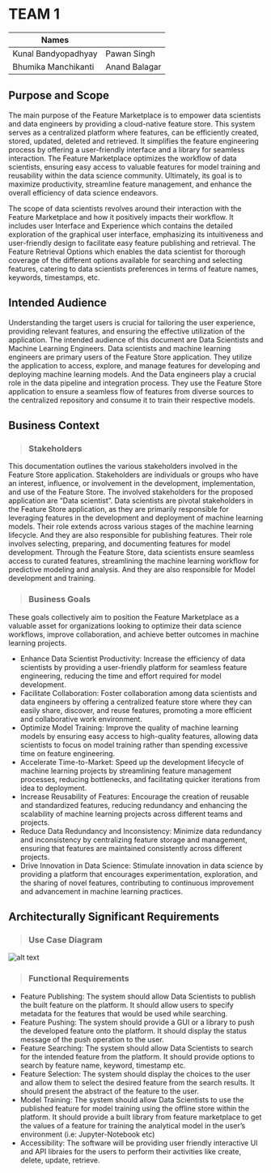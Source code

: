 # TEAM 1
| Names |  |
| ---- |--- |
| Kunal Bandyopadhyay | Pawan Singh | 
|  Bhumika Manchikanti | Anand Balagar |




## Purpose and Scope

The main purpose of the Feature Marketplace is to empower data scientists and data engineers by providing a cloud-native feature store. This system serves as a centralized platform where features, can be efficiently created, stored, updated, deleted and retrieved. It simplifies the feature engineering process by offering a user-friendly interface and a library for seamless interaction. The Feature Marketplace optimizes the workflow of data scientists, ensuring easy access to valuable features for model training and reusability within the data science community. Ultimately, its goal is to maximize productivity, streamline feature management, and enhance the overall efficiency of data science endeavors.

The scope of data scientists revolves around their interaction with the Feature Marketplace and how it positively impacts their workflow. It includes user Interface and Experience which contains the detailed exploration of the graphical user interface, emphasizing its intuitiveness and user-friendly design to facilitate easy feature publishing and retrieval. The Feature Retrieval Options which enables the data scientist for thorough coverage of the different options available for searching and selecting features, catering to data scientists preferences in terms of feature names, keywords, timestamps, etc.

## Intended Audience

Understanding the target users is crucial for tailoring the user experience, providing relevant features, and ensuring the effective utilization of the application. The intended audience of this document are Data Scientists and Machine Learning Engineers. Data scientists and machine learning engineers are primary users of the Feature Store application. They utilize the application to access, explore, and manage features for developing and deploying machine learning models. And the Data engineers play a crucial role in the data pipeline and integration process. They use the Feature Store application to ensure a seamless flow of features from diverse sources to the centralized repository and consume it to train their respective models.

## Business Context
>###  Stakeholders

This documentation outlines the various stakeholders involved in the Feature Store application. Stakeholders are individuals or groups who have an interest, influence, or involvement in the development, implementation, and use of the Feature Store. The involved stakeholders for the proposed application are “Data scientist”. Data scientists are pivotal stakeholders in the Feature Store application, as they are primarily responsible for leveraging features in the development and deployment of machine learning models. Their role extends across various stages of the machine learning lifecycle.
And they are also responsible for publishing features. Their role involves selecting, preparing, and documenting features for model development. Through the Feature Store, data scientists ensure seamless access to curated features, streamlining the machine learning workflow for predictive modeling and analysis. And they are also responsible for Model development and training.

>### Business Goals

These goals collectively aim to position the Feature Marketplace as a valuable asset for organizations looking to optimize their data science workflows, improve collaboration, and achieve better outcomes in machine learning projects.

- Enhance Data Scientist Productivity: Increase the efficiency of data scientists by providing a user-friendly platform for seamless feature engineering, reducing the time and effort required for model development.
- Facilitate Collaboration: Foster collaboration among data scientists and data engineers by offering a centralized feature store where they can easily share, discover, and reuse features, promoting a more efficient and collaborative work environment.
- Optimize Model Training: Improve the quality of machine learning models by ensuring easy access to high-quality features, allowing data scientists to focus on model training rather than spending excessive time on feature engineering.
- Accelerate Time-to-Market: Speed up the development lifecycle of machine learning projects by streamlining feature management processes, reducing bottlenecks, and facilitating quicker iterations from idea to deployment.
- Increase Reusability of Features: Encourage the creation of reusable and standardized features, reducing redundancy and enhancing the scalability of machine learning projects across different teams and projects.
- Reduce Data Redundancy and Inconsistency: Minimize data redundancy and inconsistency by centralizing feature storage and management, ensuring that features are maintained consistently across different projects.
- Drive Innovation in Data Science: Stimulate innovation in data science by providing a platform that encourages experimentation, exploration, and the sharing of novel features, contributing to continuous improvement and advancement in machine learning practices.
 


## Architecturally Significant Requirements
>### Use Case Diagram

![alt text](https://github.com/fnf-tritech/feature-mesh/blob/main/FeatureMarketplace_DataSciUCD.png?raw=true)

>### Functional Requirements
- Feature Publishing: The system should allow Data Scientists to publish the built feature on the platform. It should allow users to specify metadata for the features that would be used while searching.
- Feature Pushing: The system should provide a GUI or a library to push the developed feature onto the platform. It should display the status message of the push operation to the user.
- Feature Searching: The system should allow Data Scientists to search for the intended feature from the platform. It should provide options to search by feature name, keyword, timestamp etc.
- Feature Selection: The system should display the choices to the user and allow them to select the desired feature from the search results. It should present the abstract of the feature to the user.
- Model Training: The system should allow Data Scientists to use the published feature for model training using the offline store within the platform. It should provide a built library from feature marketplace to get the values of a feature for training the analytical model in the user’s environment (i.e: Jupyter-Notebook etc)
- Accessibility: The software will be providing user friendly interactive UI and API libraies for the users to perform their activities like create, delete, update, retrieve.
  



